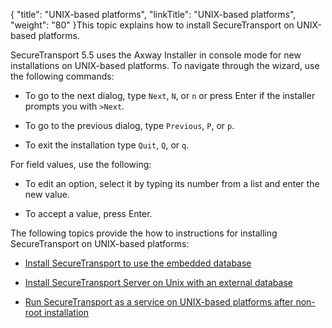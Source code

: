 {
    "title": "UNIX-based platforms",
    "linkTitle": "UNIX-based platforms",
    "weight": "80"
}This topic explains how to install SecureTransport on UNIX-based platforms.

SecureTransport 5.5 uses the Axway Installer in console mode for new installations on UNIX-based platforms. To navigate through the wizard, use the following commands:

-   To go to the next dialog, type `Next`, `N`, or `n` or press Enter if the installer prompts you with `>Next`.
-   To go to the previous dialog, type `Previous`, `P`, or `p`.
-   To exit the installation type `Quit`, `Q`, or `q`.

For field values, use the following:

-   To edit an option, select it by typing its number from a list and enter the new value.
-   To accept a value, press Enter.

The following topics provide the how to instructions for installing SecureTransport on UNIX-based platforms:

-   [Install SecureTransport to use the embedded database](installing_securetransport_embedded_db_unix)
-   [Install SecureTransport Server on Unix with an external database](installing_securetransport_server_external_db_unix)
-   [Run SecureTransport as a service on UNIX-based platforms after non-root installation](running_st_as_service_unix)

